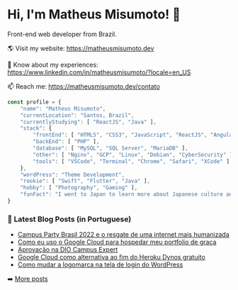 # Hi, I'm Matheus Misumoto! 👋

Front-end web developer from Brazil.

🌎 Visit my website: https://matheusmisumoto.dev

📄 Know about my experiences: https://www.linkedin.com/in/matheusmisumoto/?locale=en_US

📫 Reach me: https://matheusmisumoto.dev/contato

```javascript
const profile = {
	"name": "Matheus Misumoto",
	"currentLocation": "Santos, Brazil",
	"currentlyStudying": [ "ReactJS", "Java" ],
	"stack": { 
		"frontEnd": [ "HTML5", "CSS3", "JavaScript", "ReactJS", "Angular", "SEO" ],
		"backEnd": [ "PHP" ],
		"database": [ "MySQL", "SQL Server", "MariaDB" ],
		"other": [ "Nginx", "GCP", "Linux", "Debian", "CyberSecurity" ],
		"tools": [ "VSCode", "Terminal", "Chrome", "Safari", "XCode" ],
	},
	"wordPress": "Theme Development",
	"rookie": [ "Swift", "Flutter", "Java" ],
	"hobby": [ "Photography", "Gaming" ],
	"funFact": "I went to Japan to learn more about Japanese culture and diplomacy"
}
```

### 📕 Latest Blog Posts (in Portuguese)
<!-- BLOG-POST-LIST:START -->
- [Campus Party Brasil 2022 e o resgate de uma internet mais humanizada](https://matheusmisumoto.dev/tecnologia/campus-party-brasil-2022.html)
- [Como eu uso o Google Cloud para hospedar meu portfolio de graça](https://matheusmisumoto.dev/tecnologia/desenvolvimento-web/google-cloud-gratuito-hospedagem-portfolio.html)
- [Aprovação na DIO Campus Expert](https://matheusmisumoto.dev/portfolio/inicio-campus-expert-dio.html)
- [Google Cloud como alternativa ao fim do Heroku Dynos gratuito](https://matheusmisumoto.dev/tecnologia/desenvolvimento-web/google-cloud-alternativa-heroku.html)
- [Como mudar a logomarca na tela de login do WordPress](https://matheusmisumoto.dev/tecnologia/desenvolvimento-web/mudar-logo-login-wordpress.html)
<!-- BLOG-POST-LIST:END -->

➡️ [More posts](https://matheusmisumoto.dev/blog)
